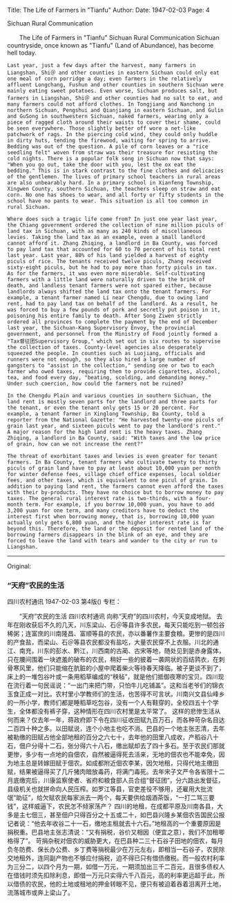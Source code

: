 Title: The Life of Farmers in "Tianfu"
Author: 
Date: 1947-02-03
Page: 4

Sichuan Rural Communication

　　The Life of Farmers in "Tianfu"
    Sichuan Rural Communication
    Sichuan countryside, once known as "Tianfu" (Land of Abundance), has become hell today.

    Last year, just a few days after the harvest, many farmers in Liangshan, Shi＠ and other counties in eastern Sichuan could only eat one meal of corn porridge a day; even farmers in the relatively affluent Longchang, Fushun and other counties in southern Sichuan were mainly eating sweet potatoes. Even worse, Sichuan produces salt, but farmers in Liangshan, Shi＠ and other counties had no salt to eat, and many farmers could not afford clothes. In Tongjiang and Nanchong in northern Sichuan, Pengshui and Qianjiang in eastern Sichuan, and Gulin and GuSong in southwestern Sichuan, naked farmers, wearing only a piece of ragged cloth around their waists to cover their shame, could be seen everywhere. Those slightly better off wore a net-like patchwork of rags. In the piercing cold wind, they could only huddle in dirty huts, tending the firewood, waiting for spring to arrive. Bedding was out of the question. A pile of corn leaves or a "rice seedling felt" woven from straw was their treasure for resisting the cold nights. There is a popular folk song in Sichuan now that says: "When you go out, take the door with you, lest the ox eat the bedding." This is in stark contrast to the fine clothes and delicacies of the gentlemen. The lives of primary school teachers in rural areas are also unbearably hard. In a primary school in Xianfeng Township, Xingwen County, southern Sichuan, the teachers sleep on straw and eat corn. No one has shoes to wear, and all forty or fifty students in the school have no pants to wear. This situation is all too common in rural Sichuan.

    Where does such a tragic life come from? In just one year last year, the Chiang government ordered the collection of nine million piculs of land tax in Sichuan, with as many as 240 kinds of miscellaneous levies. Taking the land tax as an example, even a small landlord cannot afford it. Zhang Zhiqing, a landlord in Ba County, was forced to pay land tax that accounted for 60 to 70 percent of his total rent last year. Last year, 80% of his land yielded a harvest of eighty piculs of rice. The tenants received twelve piculs, Zhang received sixty-eight piculs, but he had to pay more than forty piculs in tax. As for the farmers, it was even more miserable. Self-cultivating farmers with a little land were naturally driven to the brink of death, and landless tenant farmers were not spared either, because landlords always shifted the land tax onto the tenant farmers. For example, a tenant farmer named Li near Chengdu, due to owing land rent, had to pay land tax on behalf of the landlord. As a result, he was forced to buy a few pounds of pork and secretly put poison in it, poisoning his entire family to death. After Song Ziwen strictly ordered all provinces to complete the payment by the end of December last year, the Sichuan-Kang Supervisory Envoy, the provincial government, and personnel from the Ministry of Food jointly formed a "Tax督征团Supervisory Group," which set out in six routes to supervise the collection of taxes. County-level agencies also desperately squeezed the people. In counties such as Luojiang, officials and runners were not enough, so they also hired a large number of gangsters to "assist in the collection," sending one or two to each farmer who owed taxes, requiring them to provide cigarettes, alcohol, tea, and food every day, "beating, scolding, and demanding money." Under such coercion, how could the farmers not be ruined?

    In the Chengdu Plain and various counties in southern Sichuan, the land rent is mostly seven parts for the landlord and three parts for the tenant, or even the tenant only gets 15 or 20 percent. For example, a tenant farmer in Xinglong Township, Ba County, told a reporter from the National Gazette: "He harvested twenty-one piculs of grain last year, and sixteen piculs went to pay the landlord's rent." A major reason for the high land rent is the heavy taxes. Zhang Zhiqing, a landlord in Ba County, said: "With taxes and the low price of grain, how can we not increase the rent?"

    The threat of exorbitant taxes and levies is even greater for tenant farmers. In Ba County, tenant farmers who cultivate twenty to thirty piculs of grain land have to pay at least about 10,000 yuan per month for winter defense fees, village chief office expenses, local soldier fees, and other taxes, which is equivalent to one picul of grain. In addition to paying land rent, the farmers cannot even afford the taxes with their by-products. They have no choice but to borrow money to pay taxes. The general rural interest rate is two-thirds, with a four-month term. For example, if you borrow 10,000 yuan, you have to add 3,200 yuan for one term, and many creditors have to deduct the interest first when borrowing money, that is, borrowing 10,000 yuan actually only gets 6,800 yuan, and the higher interest rate is far beyond this. Therefore, the land or the deposit for rented land of the borrowing farmers disappears in the blink of an eye, and they are forced to leave the land with tears and wander to the city or run to Liangshan.



<hr /> 

Original: 


### “天府”农民的生活
四川农村通讯
1947-02-03
第4版()
专栏：

　　“天府”农民的生活
    四川农村通讯
    向称“天府”的四川农村，今天变成地狱。
    去年在刚收获后不久的几天，川东梁山、石＠等县许多农民，每天只能吃到一顿包谷稀粥；连富庶的川南隆昌、富顺等县的农民，亦以番薯作主要食粮。更惨的是四川的产食盐，而梁山、石＠等县农民都没有盐吃，大量农民穿不上衣服。川北的通江、南充，川东的彭水、黔江，川西南的古蔺、古宋等地，随处见到是赤身露体，只在腰间围着一块遮羞的破布的农民，稍好一些的披着一袭网状的百结鹑衣，在刺骨寒风里，他们只能缩在肮脏的小屋中爬着柴火等待春天降临。被子更谈不到了，床上的一堆包谷叶或一条用稻草编成的“秧毡”，就是他们抵御夜寒的宝贝。四川现在流行着一句民谣说：“一出门来把门带，只怕牛儿吃铺盖”。这和当老爷们的锦衣玉食正成一对比。农村里小学教师们的生活，也苦得不可言状。川南兴文县仙峰乡的一所小学，教师们都是睡稻草吃包谷，没有一个人有鞋穿的，全校四五十个学生，全体都没有裤子穿，这种情形在四川农村里是太平常了。
    这样的悲惨生活从何而来？仅去年一年，蒋政府即下令在四川征收田赋九百万石，而各种苛杂名目达二百四十种之多。以田赋说，连个小地主也吃不消。巴县的一个地主张志清，去年被勒缴的田赋占他全部地租的百分之六七十，去年他的田里八成收，产稻谷八十石，佃户分得十二石，张分得六十八石，缴出赋却去了四十多石。至于农民们那就更惨，多少有一点地的自佃农，自然被逼得死去活来，无地的佃农也不能幸免，因为地主总是转嫁田赋于佃农。如成都附近佃农李某，因欠地租，只得代地主缴田赋，结果被逼得买了几斤猪肉暗放毒药，将满门毒死。去年宋子文严令各省限十二月底缴完后，川康监察使者、省府和粮食部人员合组“督征团”，分六路出发督征，县级机关也就拼命向人民压榨。如罗江等县，官吏差役不够用，还雇用大批流氓“助征”，给欠赋农民每家派去一两个，每天要供给烟酒茶饭，“一打二骂三要钱”，这样威逼下，农民怎不倾家荡产？
    四川的地租，在成都平原及川南各县，大多是主七佃三，甚至佃户只得百分之十五或二十，如巴县兴隆乡某佃农告国民公报记者说：“他去年收谷二十一石，缴地主租就去十六石。”地租高的一个重要原因是捐税重。巴县地主张志清说：“又有捐税，谷价又相因（便宜之意），我们不加租唧格得了”。
    苛捐杂税对佃农的威胁更大，在巴县种二三十石谷子田地的佃农，每月负冬防费、保长办公费、乡丁费等捐税最少在万元左右，即相当一石谷子，农民除交地租外，连同副产物也不够应付捐税，迫不得已只有借债缴税。而一般农村利率为三分二，以四个月为一期，如借一万元，一期须加出三千二百元，且很多债权人在借钱时须先扣除利息，即借一万元只实得六千八百元，高的利率更远超于此，所以借债的农民，他的土地或租地的押金转眼不见，便只有被迫着吞着泪离开土地，流落城市或奔上梁山了。

